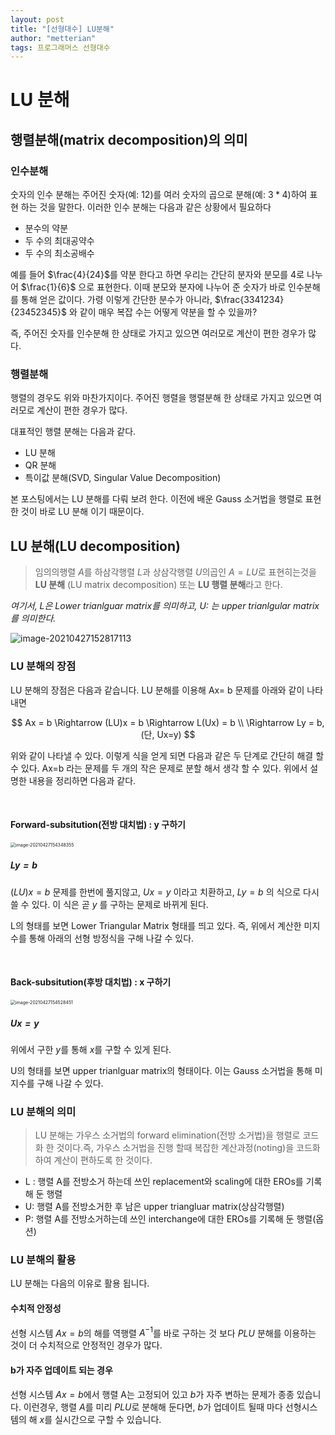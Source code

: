 ```yaml
---
layout: post
title: "[선형대수] LU분해"
author: "metterian"
tags: 프로그래머스 선형대수
---
```

# LU 분해

## 행렬분해(matrix decomposition)의 의미

### 인수분해

숫자의 인수 분해는 주어진 숫자(예: 12)를 여러 숫자의 곱으로 분해(예: $3 * 4$)하여 표현 하는 것을 말한다. 이러한 인수 분해는 다음과 같은 상황에서 필요하다

- 분수의 약분
- 두 수의 최대공약수
- 두 수의 최소공배수

예를 들어 $\frac{4}{24}$를 약분 한다고 하면 우리는 간단히 분자와 분모를 4로 나누어 $\frac{1}{6}$ 으로 표현한다. 이때 분모와 분자에 나누어 준 숫자가 바로 인수분해를 통해 얻은 값이다. 가령 이렇게 간단한 분수가 아니라, $\frac{3341234}{23452345}$ 와 같이 매우 복잡 수는 어떻게 약분을 할 수 있을까?

즉, 주어진 숫자를 인수분해 한 상태로 가지고 있으면 여러모로 계산이 편한 경우가 많다.



### 행렬분해

행렬의 경우도 위와 마찬가지이다. 주어진 행렬을 행렬분해 한 상태로 가지고 있으면 여러모로 계산이 편한 경우가 많다.

대표적인 행렬 분해는 다음과 같다.

- LU 분해
- QR 분해
- 특이값 분해(SVD, Singular Value Decomposition)

본 포스팅에서는 LU 분해를 다뤄 보려 한다. 이전에 배운 Gauss 소거법을 행렬로 표현 한 것이 바로 LU 분해 이기 때문이다.



## LU 분해(LU decomposition)

> 임의의행렬 $A$를 하삼각행렬 $L$과 상삼각행렬 $U$의곱인 $A=LU$로 표현히는것을 **LU 분해** (LU matrix decomposition) 또는 **LU 행렬 분해**라고 한다.

*여기서, L은 Lower trianlguar matrix를 의미하고, U: 는 upper trianlgular matrix를 의미한다.*

![image-20210427152817113](https://tva1.sinaimg.cn/large/008i3skNgy1gpylo2yhdwj30oi05bwhh.jpg)

### LU 분해의 장점

LU 분해의 장점은 다음과 같습니다. LU 분해를 이용해 Ax= b 문제를 아래와 같이 나타내면

$$
Ax = b \Rightarrow (LU)x = b \Rightarrow L(Ux) = b \\
\Rightarrow Ly = b, (단, Ux=y)
$$

위와 같이 나타낼 수 있다. 이렇게 식을 얻게 되면 다음과 같은 두 단계로 간단히 해결 할 수 있다.  Ax=b 라는 문제를 두 개의 작은 문제로 분할 해서 생각 할 수 있다. 위에서 설명한 내용을 정리하면 다음과 같다.

<br>

#### Forward-subsitution(전방 대치법) : y 구하기

<img src="https://tva1.sinaimg.cn/large/008i3skNgy1gpyaswz8noj30gz068dgl.jpg" alt="image-20210427154348355" style="zoom:50%;" />

##### $Ly = b$

$(LU)x = b$  문제를 한번에 풀지않고, $Ux = y$ 이라고 치환하고, $Ly=b$ 의 식으로 다시 쓸 수 있다. 이 식은 곧 $y$ 를 구하는 문제로 바뀌게 된다.

L의 형태를 보면 Lower Triangular Matrix 형태를 띄고 있다. 즉, 위에서 계산한 미지수를 통해 아래의 선형 방정식을 구해 나갈 수 있다.

<br>

#### Back-subsitution(후방 대치법) : x 구하기

<img src="https://tva1.sinaimg.cn/large/008i3skNgy1gpyaumfjygj30h906kdgp.jpg" alt="image-20210427154528451" style="zoom:50%;" />

##### $Ux = y$

위에서 구한 $y$를 통해 $x$를 구할 수 있게 된다.

U의 형태를 보면 upper trianlguar matrix의 형태이다. 이는 Gauss 소거법을 통해 미지수를 구해 나갈 수 있다.



### LU 분해의 의미

> LU 분해는 가우스 소거법의 forward elimination(전방 소거법)을 행렬로 코드화 한 것이다.즉,  가우스 소거법을 진행 할때 복잡한 계산과정(noting)을 코드화 하여 계산이 편하도록 한 것이다.

- L : 행렬 A를 전방소거 하는데 쓰인 replacement와 scaling에 대한 EROs를 기록해 둔 행렬
- U: 행렬 A를 전방소거한 후 남은 upper triangluar matrix(상삼각행렬)
- P: 행렬 A를 전방소거하는데 쓰인 interchange에 대한 EROs를 기록해 둔 행렬(옵션)





### LU 분해의 활용

LU 분해는 다음의 이유로 활용 됩니다.

#### 수치적 안정성

선형 시스템 $Ax =b$의 해를 역행렬 $A^{-1}$를 바로 구하는 것 보다 $PLU$ 분해를 이용하는 것이 더 수치적으로 안정적인 경우가 많다.

#### b가 자주 업데이트 되는 경우

선형 시스템 $Ax=b$에서 행렬 A는 고정되어 있고 $b$가 자주 변하는 문제가 종종 있습니다. 이런경우, 행렬 $A$를 미리 $PLU$로 분해해 둔다면, $b$가 업데이트 될때 마다 선형시스템의 해 $x$를 실시간으로 구할 수 있습니다.











